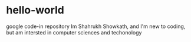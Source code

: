 # hello-world
google code-in repository
Im Shahrukh Showkath, and I'm new to coding, but am intersted in computer sciences and techonology
